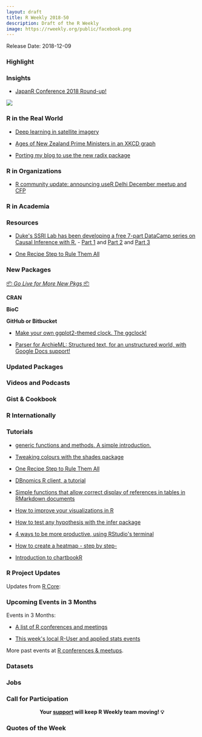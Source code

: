 ```yaml
---
layout: draft
title: R Weekly 2018-50
description: Draft of the R Weekly
image: https://rweekly.org/public/facebook.png
---
```


Release Date: 2018-12-09

###  Highlight



### Insights
+ [JapanR Conference 2018 Round-up!](https://ryo-n7.github.io/2018-12-06-japanr-conference-roundup-blog-post/)

![](https://i.imgur.com/YZXPElx.png)



### R in the Real World


+ [Deep learning in satellite imagery](https://appsilon.com/deep-learning-in-satellite-imagery/)


+ [Ages of New Zealand Prime Ministers in an XKCD graph](http://david.frigge.nz/posts/2018-11-leader-age/)


+ [Porting my blog to use the new radix package](http://david.frigge.nz/posts/2018-11-radixical-blogging/)


###  R in Organizations


+ [R community update: announcing useR Delhi December meetup and CFP](https://techandmortals.wordpress.com/2018/12/07/r-community-update-announcing-user-delhi-december-meetup-and-cfp/)


###  R in Academia



###  Resources



+ [Duke's SSRI Lab has been developing a free 7-part DataCamp series on Causal Inference with R.](https://www.datacamp.com/community/open-courses/causal-inference-with-r-introduction) - [Part 1](https://www.datacamp.com/community/open-courses/causal-inference-with-r-introduction) and [Part 2](https://www.datacamp.com/community/open-courses/causal-inference-with-r-experiments) and [Part 3](https://www.datacamp.com/community/open-courses/causal-inference-with-r-regression)


+ [One Recipe Step to Rule Them All](http://smaakage85.netlify.com/index.html)

###  New Packages

<p class="added-hostname"><a href="https://rweekly.org/live" target="_blank" class="externalLink">📦 <i>Go Live for More New Pkgs</i> 📦</a></p>

**CRAN**




**BioC**


**GitHub or Bitbucket**

+ [Make your own ggplot2-themed clock. The ggclock!](https://www.wjakethompson.com/post/ggclock/)


+ [Parser for ArchieML: Structured text, for an unstructured world, with Google Docs support!](https://github.com/noamross/rchie)

### Updated Packages






###  Videos and Podcasts



### Gist & Cookbook




### R Internationally


###  Tutorials


+ [generic functions and methods. A simple introduction.](http://josiahparry.com/post/function-methods/#the-default-method)


+ [Tweaking colours with the shades package](http://hughjonesd.github.io/tweaking-colours-with-the-shades-package.html)

+ [One Recipe Step to Rule Them All](http://smaakage85.netlify.com/2018/12/03/one-recipe-step-to-rule-them-all/)

+ [DBnomics R client, a tutorial](https://macro.nomics.world/article/2018-11/rdbnomics-tutorial/)

+ [Simple functions that allow correct display of references in tables in RMarkdown documents](https://yetanotherrblog.netlify.com/2018/12/references-in-latex-table/)

+ [How to improve your visualizations in R ](http://www.thinkingondata.com/6-tips-to-make-your-visualizations-look-professional/)


+ [How to test any hypothesis with the infer package](https://www.andrewheiss.com/blog/2018/12/05/test-any-hypothesis/)

+ [4 ways to be more productive, using RStudio's terminal](https://jozefhajnala.gitlab.io/r/r007-string-manipulation/)


+ [How to create a heatmap - step by step-](http://www.thinkingondata.com/how-to-create-a-heatmap/)

+ [Introduction to chartbookR](https://kilianreber.netlify.com/post/chartbookr_introduction/)

<!--<div class="post-more-begi
n"></div><div class="post-more-end"></div>-->

###  R Project Updates

Updates from [R Core](http://developer.r-project.org/blosxom.cgi/R-devel/NEWS):


###  Upcoming Events in 3 Months

Events in 3 Months:

+ [A list of R conferences and meetings](https://jumpingrivers.github.io/meetingsR/events.html)


+ [This week's local R-User and applied stats events](https://community.rstudio.com/c/irl)

More past events at [R conferences & meetups](https://conf.rweekly.org).

### Datasets




### Jobs




###  Call for Participation



<p class="hide-support added-hostname support-rweekly" style="text-align: center;font-weight: bold;">Your <a class="non-visited externalLink" href="https://www.patreon.com/rweekly" onclick="pas(this)">support</a> will keep R Weekly team moving! 💡</p>

###  Quotes of the Week

